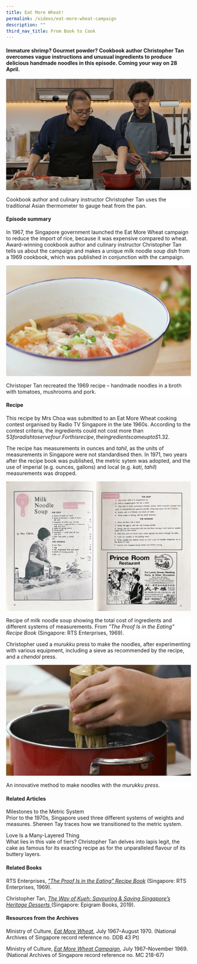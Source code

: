 ```yaml
---
title: Eat More Wheat!
permalink: /videos/eat-more-wheat-campaign
description: ""
third_nav_title: From Book to Cook
---
```

#### Immature shrimp? Gourmet powder? Cookbook author Christopher Tan overcomes  vague instructions and unusual ingredients to produce delicious handmade noodles in this episode. Coming your way on 28 April.

![traditional Asian thermometer ](/images/Videos:%20From%20Book%20to%20Cook/Christoper%20Tan%20with%20Paddy1.png)
<div style="background-color: white;">Cookbook author and culinary instructor Christopher Tan uses the traditional Asian thermometer to gauge heat from the pan.</div>

#### **Episode summary** ####
In 1967, the Singapore government launched the Eat More Wheat campaign to reduce the import of rice, because it was expensive compared to wheat. Award-winning cookbook author and culinary instructor Christopher Tan tells us about the campaign and makes a unique milk noodle soup dish from a 1969 cookbook, which was published in conjunction with the campaign.

![](/images/Videos:%20From%20Book%20to%20Cook/eat%20more%20wheat%20campaign%20milk%20noodle%20soup.png)
<div style="background-color: white;"> Christoper Tan recreated the 1969 recipe – handmade noodles in a broth with tomatoes, mushrooms and pork. </div>


#### **Recipe**
This recipe by Mrs Choa was submitted to an Eat More Wheat cooking contest organised by Radio TV Singapore in the late 1960s. According to the contest criteria, the ingredients could not cost more than S$3 for a dish to serve four. For this recipe, the ingredients came up to S$1.32.

The recipe has measurements in ounces and *tahil*, as the units of measurements in Singapore were not standardised then. In 1971, two years after the recipe book was published, the metric sytem was adopted, and the use of imperial (e.g. ounces, gallons) and local (e.g. *kati*, *tahil*) measurements was dropped.

![](/images/Videos:%20From%20Book%20to%20Cook/Milk%20Noodle%20Soup%20pg%2018-19.jpg)
<div style="background-color: white;"> Recipe of milk noodle soup showing the total cost of ingredients and different systems of measurements. From <i>"The Proof Is in the Eating" Recipe Book</i> (Singapore: RTS Enterprises, 1969).</div>

Christopher used a *murukku* press to make the noodles, after experimenting with various equipment, including a sieve as recommended by the recipe, and a *chendol* press.

![](/images/Videos:%20From%20Book%20to%20Cook/eat%20more%20wheat%20campaign%20milk%20noodles%20murukku%20press.png)
<div style="background-color: white;">An innovative method to make noodles with the <i>murukku press</i>.</div>


#### **Related Articles**
<a style="text-decoration: none;" href="/vol-16/issue-1/apr-jun-2020/metric"> Milestones to the Metric System</a>
<br>Prior to the 1970s, Singapore used three different systems of weights and measures. Shereen Tay traces how we transitioned to the metric system.

<a style="text-decoration: none;" href="/vol-16/issue-4/jan-mar-2021/kueh-lapis">Love Is a Many-Layered Thing</a>
<br>What lies in this vale of tiers? Christopher Tan delves into lapis legit, the cake as famous for its exacting recipe as for the unparalleled flavour of its buttery layers.

#### **Related Books**
RTS Enterprises, *["The Proof Is in the Eating" Recipe Book](https://eservice.nlb.gov.sg/item_holding.aspx?bid=4402029)* (Singapore: RTS Enterprises, 1969).

Christopher Tan, *[The Way of Kueh: Savouring & Saving Singapore’s Heritage Desserts ](https://eservice.nlb.gov.sg/item_holding.aspx?bid=203962932)*(Singapore: Epigram Books, 2019).

#### **Resources from the Archives**
Ministry of Culture, *[Eat More Wheat](https://www.nas.gov.sg/archivesonline/government_records/record-details/aec708c8-aa0a-11ea-a812-001a4a5ba61b)*, July 1967–August 1970. (National Archives of Singapore record reference no. DDB 43 Pt)

Ministry of Culture, *[Eat More Wheat Campaign](https://www.nas.gov.sg/archivesonline/government_records/record-details/a03d75f3-2bb8-11e8-a2a9-001a4a5ba61b)*, July 1967–November 1969. (National Archives of Singapore record reference no. MC 218-67)